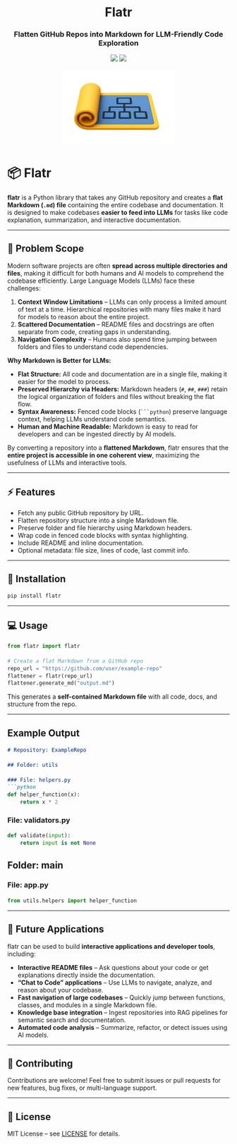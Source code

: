 <div align="center">
<h1 align="center"> Flatr </h1> 
<h3>Flatten GitHub Repos into Markdown for LLM-Friendly Code Exploration</br></h3>
<img src="https://img.shields.io/badge/Progress-10%25-red"> <img src="https://img.shields.io/badge/Feedback-Welcome-green">
</br>
</br>
<img src="https://github.com/dimastatz/flatr/blob/main/docs/flatr_logo.png?raw=true" width="256px"> 
</div>

# 📦 Flatr

**flatr** is a Python library that takes any GitHub repository and creates a **flat Markdown (`.md`) file** containing the entire codebase and documentation. It is designed to make codebases **easier to feed into LLMs** for tasks like code explanation, summarization, and interactive documentation.

---

## 🎯 Problem Scope

Modern software projects are often **spread across multiple directories and files**, making it difficult for both humans and AI models to comprehend the codebase efficiently. Large Language Models (LLMs) face these challenges:

1. **Context Window Limitations** – LLMs can only process a limited amount of text at a time. Hierarchical repositories with many files make it hard for models to reason about the entire project.
2. **Scattered Documentation** – README files and docstrings are often separate from code, creating gaps in understanding.
3. **Navigation Complexity** – Humans also spend time jumping between folders and files to understand code dependencies.

**Why Markdown is Better for LLMs:**

* **Flat Structure:** All code and documentation are in a single file, making it easier for the model to process.
* **Preserved Hierarchy via Headers:** Markdown headers (`#`, `##`, `###`) retain the logical organization of folders and files without breaking the flat flow.
* **Syntax Awareness:** Fenced code blocks (` ```python `) preserve language context, helping LLMs understand code semantics.
* **Human and Machine Readable:** Markdown is easy to read for developers and can be ingested directly by AI models.

By converting a repository into a **flattened Markdown**, flatr ensures that the **entire project is accessible in one coherent view**, maximizing the usefulness of LLMs and interactive tools.

---

## ⚡ Features

* Fetch any public GitHub repository by URL.
* Flatten repository structure into a single Markdown file.
* Preserve folder and file hierarchy using Markdown headers.
* Wrap code in fenced code blocks with syntax highlighting.
* Include README and inline documentation.
* Optional metadata: file size, lines of code, last commit info.

---

## 🚀 Installation

```bash
pip install flatr
```

---

## 💻 Usage

```python
from flatr import flatr

# Create a flat Markdown from a GitHub repo
repo_url = "https://github.com/user/example-repo"
flattener = flatr(repo_url)
flattener.generate_md("output.md")
```

This generates a **self-contained Markdown file** with all code, docs, and structure from the repo.

---

## Example Output

````markdown
# Repository: ExampleRepo

## Folder: utils

### File: helpers.py
```python
def helper_function(x):
    return x * 2
````

### File: validators.py

```python
def validate(input):
    return input is not None
```

## Folder: main

### File: app.py

```python
from utils.helpers import helper_function
```

---

## 🔮 Future Applications

flatr can be used to build **interactive applications and developer tools**, including:

- **Interactive README files** – Ask questions about your code or get explanations directly inside the documentation.  
- **“Chat to Code” applications** – Use LLMs to navigate, analyze, and reason about your codebase.  
- **Fast navigation of large codebases** – Quickly jump between functions, classes, and modules in a single Markdown file.  
- **Knowledge base integration** – Ingest repositories into RAG pipelines for semantic search and documentation.  
- **Automated code analysis** – Summarize, refactor, or detect issues using AI models.

---

## 🤝 Contributing

Contributions are welcome! Feel free to submit issues or pull requests for new features, bug fixes, or multi-language support.

---

## 📄 License

MIT License – see [LICENSE](LICENSE) for details.




